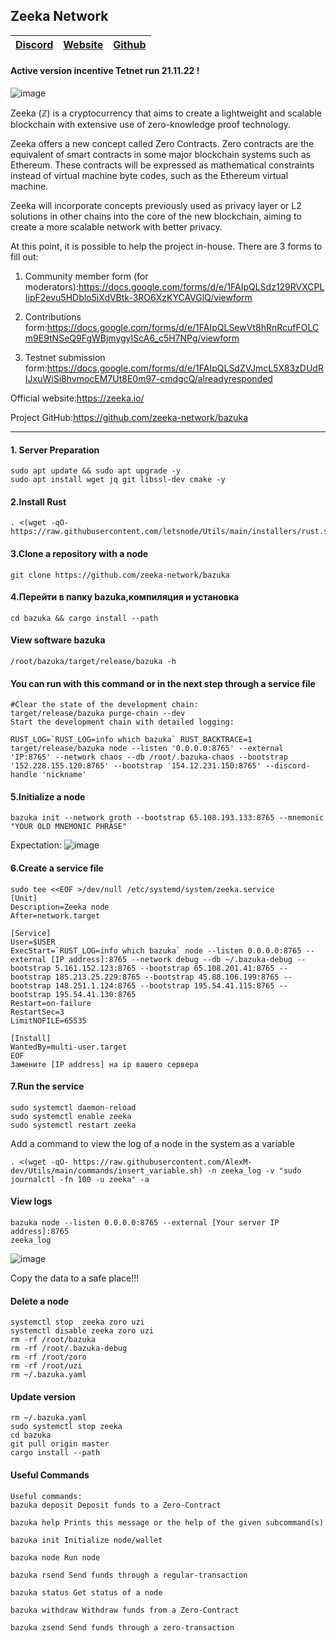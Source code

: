 ## Zeeka Network

[Discord](https://discord.gg/eT96kE6V) | [Website](https://zeeka.network/) | [Github](https://github.com/zeeka-network)
| --- | --- | ---
#### Active version incentive Tetnet run 21.11.22 !
![image](https://user-images.githubusercontent.com/57448493/192145552-6eed7477-d72a-4089-bf94-172f4deec8ff.png)

Zeeka (ℤ) is a cryptocurrency that aims to create a lightweight and scalable blockchain with extensive use of zero-knowledge proof technology.

Zeeka offers a new concept called Zero Contracts. Zero contracts are the equivalent of smart contracts in some major blockchain systems such as Ethereum. These contracts will be expressed as mathematical constraints instead of virtual machine byte codes, such as the Ethereum virtual machine.

Zeeka will incorporate concepts previously used as privacy layer or L2 solutions in other chains into the core of the new blockchain, aiming to create a more scalable network with better privacy.

At this point, it is possible to help the project in-house. There are 3 forms to fill out:

1. Community member form (for moderators):https://docs.google.com/forms/d/e/1FAIpQLSdz129RVXCPLIipF2evu5HDblo5iXdVBtk-3RO6XzKYCAVGlQ/viewform

2. Contributions form:https://docs.google.com/forms/d/e/1FAIpQLSewVt8hRnRcufFOLCm9E9tNSeQ9FgWBjmygyIScA6_c5H7NPg/viewform

3. Testnet submission form:https://docs.google.com/forms/d/e/1FAIpQLSdZVJmcL5X83zDUdRIJxuWiSi8hvmocEM7Ut8E0m97-cmdgcQ/alreadyresponded

Official website:https://zeeka.io/

Project GitHub:https://github.com/zeeka-network/bazuka

***
#### 1. Server Preparation
```
sudo apt update && sudo apt upgrade -y
sudo apt install wget jq git libssl-dev cmake -y
```
#### 2.Install Rust
```
. <(wget -qO- https://raw.githubusercontent.com/letsnode/Utils/main/installers/rust.sh)
```
#### 3.Clone a repository with a node
```
git clone https://github.com/zeeka-network/bazuka
```
#### 4.Перейти в папку bazuka,компиляция и установка
```
cd bazuka && cargo install --path
```

#### View software bazuka
```
/root/bazuka/target/release/bazuka -h
```
#### You can run with this command or in the next step through a service file
```
#Clear the state of the development chain:
target/release/bazuka purge-chain --dev
Start the development chain with detailed logging:

RUST_LOG=`RUST_LOG=info which bazuka` RUST_BACKTRACE=1 target/release/bazuka node --listen '0.0.0.0:8765' --external 'IP:8765' --network chaos --db /root/.bazuka-chaos --bootstrap '152.228.155.120:8765' --bootstrap '154.12.231.150:8765' --discord-handle 'nickname'  
```
#### 5.Initialize a node
```
bazuka init --network groth --bootstrap 65.108.193.133:8765 --mnemonic "YOUR OLD MNEMONIC PHRASE"
```
Expectation:
![image](https://user-images.githubusercontent.com/57448493/192145821-fe01f241-8795-48d9-b9aa-72b25db18b7e.png)

#### 6.Create a service file
```
sudo tee <<EOF >/dev/null /etc/systemd/system/zeeka.service
[Unit]
Description=Zeeka node
After=network.target

[Service]
User=$USER
ExecStart=`RUST_LOG=info which bazuka` node --listen 0.0.0.0:8765 --external [IP address]:8765 --network debug --db ~/.bazuka-debug --bootstrap 5.161.152.123:8765 --bootstrap 65.108.201.41:8765 --bootstrap 185.213.25.229:8765 --bootstrap 45.88.106.199:8765 --bootstrap 148.251.1.124:8765 --bootstrap 195.54.41.115:8765 --bootstrap 195.54.41.130:8765
Restart=on-failure
RestartSec=3
LimitNOFILE=65535

[Install]
WantedBy=multi-user.target
EOF
Замените [IP address] на ip вашего сервера
```
#### 7.Run the service
```
sudo systemctl daemon-reload
sudo systemctl enable zeeka
sudo systemctl restart zeeka
```
Add a command to view the log of a node in the system as a variable
```
. <(wget -qO- https://raw.githubusercontent.com/AlexM-dev/Utils/main/commands/insert_variable.sh) -n zeeka_log -v "sudo journalctl -fn 100 -u zeeka" -a
```
#### View logs
```
bazuka node --listen 0.0.0.0:8765 --external [Your server IP address]:8765
zeeka_log
```
![image](https://user-images.githubusercontent.com/57448493/198363637-75ff9f4e-0a34-4b93-a5ce-14bdd053033b.png)


Copy the data to a safe place!!!

#### Delete a node 
```
systemctl stop  zeeka zoro uzi
systemctl disable zeeka zoro uzi
rm -rf /root/bazuka
rm -rf /root/.bazuka-debug
rm -rf /root/zoro
rm -rf /root/uzi
rm ~/.bazuka.yaml
```

#### Update version 
```
rm ~/.bazuka.yaml
sudo systemctl stop zeeka 
cd bazuka
git pull origin master
cargo install --path
```

#### Useful Commands
```
Useful commands:
bazuka deposit Deposit funds to a Zero-Contract

bazuka help Prints this message or the help of the given subcommand(s)

bazuka init Initialize node/wallet

bazuka node Run node

bazuka rsend Send funds through a regular-transaction

bazuka status Get status of a node

bazuka withdraw Withdraw funds from a Zero-Contract

bazuka zsend Send funds through a zero-transaction
```
